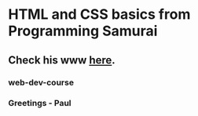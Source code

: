 # HTML and CSS basics from Programming Samurai

## Check his www [here](http://websamuraj.pl).

### web-dev-course

### Greetings - Paul
